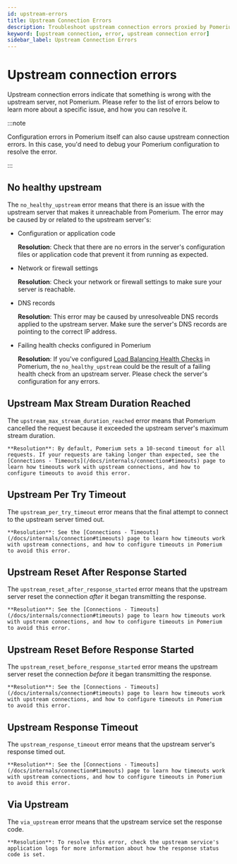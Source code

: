 ```yaml
---
id: upstream-errors
title: Upstream Connection Errors
description: Troubleshoot upstream connection errors proxied by Pomerium.
keyword: [upstream connection, error, upstream connection error]
sidebar_label: Upstream Connection Errors
---
```


# Upstream connection errors

Upstream connection errors indicate that something is wrong with the upstream server, not Pomerium. Please refer to the list of errors below to learn more about a specific issue, and how you can resolve it.

:::note

Configuration errors in Pomerium itself can also cause upstream connection errors. In this case, you'd need to debug your Pomerium configuration to resolve the error.

:::

## No healthy upstream

The `no_healthy_upstream` error means that there is an issue with the upstream server that makes it unreachable from Pomerium. The error may be caused by or related to the upstream server's:

- Configuration or application code

  **Resolution**: Check that there are no errors in the server's configuration files or application code that prevent it from running as expected.

- Network or firewall settings

  **Resolution**: Check your network or firewall settings to make sure your server is reachable.

- DNS records

  **Resolution**: This error may be caused by unresolveable DNS records applied to the upstream server. Make sure the server's DNS records are pointing to the correct IP address.

- Failing health checks configured in Pomerium

  **Resolution**: If you've configured [Load Balancing Health Checks](/docs/reference/routes/load-balancing#health-checks) in Pomerium, the `no_healthy_upstream` could be the result of a failing health check from an upstream server. Please check the server's configuration for any errors.

## Upstream Max Stream Duration Reached

The `upstream_max_stream_duration_reached` error means that Pomerium cancelled the request because it exceeded the upstream server's maximum stream duration.

    **Resolution**: By default, Pomerium sets a 10-second timeout for all requests. If your requests are taking longer than expected, see the [Connections - Timeouts](/docs/internals/connection#timeouts) page to learn how timeouts work with upstream connections, and how to configure timeouts to avoid this error.

## Upstream Per Try Timeout

The `upstream_per_try_timeout` error means that the final attempt to connect to the upstream server timed out.

    **Resolution**: See the [Connections - Timeouts](/docs/internals/connection#timeouts) page to learn how timeouts work with upstream connections, and how to configure timeouts in Pomerium to avoid this error.

## Upstream Reset After Response Started

The `upstream_reset_after_response_started` error means that the upstream server reset the connection _after_ it began transmitting the response.

    **Resolution**: See the [Connections - Timeouts](/docs/internals/connection#timeouts) page to learn how timeouts work with upstream connections, and how to configure timeouts in Pomerium to avoid this error.

## Upstream Reset Before Response Started

The `upstream_reset_before_response_started` error means the upstream server reset the connection _before_ it began transmitting the response.

    **Resolution**: See the [Connections - Timeouts](/docs/internals/connection#timeouts) page to learn how timeouts work with upstream connections, and how to configure timeouts in Pomerium to avoid this error.

## Upstream Response Timeout

The `upstream_response_timeout` error means that the upstream server's response timed out.

    **Resolution**: See the [Connections - Timeouts](/docs/internals/connection#timeouts) page to learn how timeouts work with upstream connections, and how to configure timeouts in Pomerium to avoid this error.

## Via Upstream

The `via_upstream` error means that the upstream service set the response code.

    **Resolution**: To resolve this error, check the upstream service's application logs for more information about how the response status code is set.
